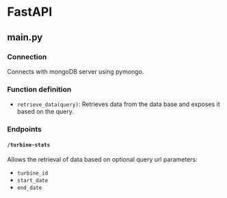 # FastAPI
## main.py
### Connection
Connects with mongoDB server using pymongo.
### Function definition
- `retrieve_data(query)`: Retrieves data from the data base and exposes it based on the query.
### Endpoints
#### `/turbine-stats`
Allows the retrieval of data based on optional query url parameters:
- `turbine_id`
- `start_date`
- `end_date` 
